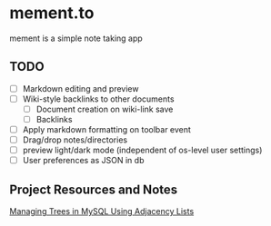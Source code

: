 # mement.to

mement is a simple note taking app

## TODO

- [ ] Markdown editing and preview
- [ ] Wiki-style backlinks to other documents
  - [ ] Document creation on wiki-link save
  - [ ] Backlinks
- [ ] Apply markdown formatting on toolbar event
- [ ] Drag/drop notes/directories
- [ ] preview light/dark mode (independent of os-level user settings)
- [ ] User preferences as JSON in db

## Project Resources and Notes

[Managing Trees in MySQL Using Adjacency Lists](https://rolandgeng.de/managing-trees-in-mysql-using-the-adjacency-list-model/)

